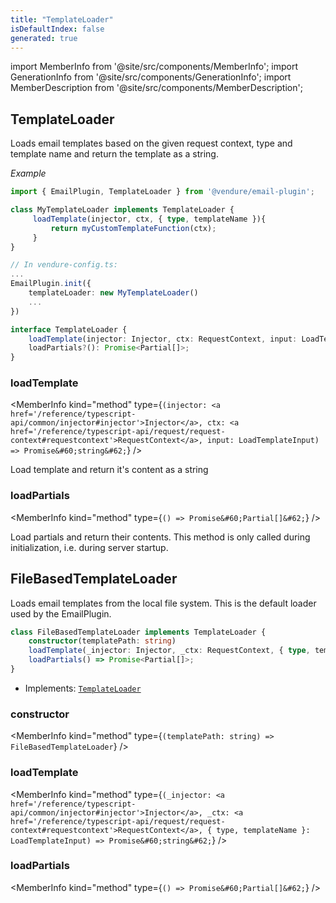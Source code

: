 ```yaml
---
title: "TemplateLoader"
isDefaultIndex: false
generated: true
---
```

<!-- This file was generated from the Vendure source. Do not modify. Instead, re-run the "docs:build" script -->
import MemberInfo from '@site/src/components/MemberInfo';
import GenerationInfo from '@site/src/components/GenerationInfo';
import MemberDescription from '@site/src/components/MemberDescription';


## TemplateLoader

<GenerationInfo sourceFile="packages/email-plugin/src/types.ts" sourceLine="392" packageName="@vendure/email-plugin" />

Loads email templates based on the given request context, type and template name
and return the template as a string.

*Example*

```ts
import { EmailPlugin, TemplateLoader } from '@vendure/email-plugin';

class MyTemplateLoader implements TemplateLoader {
     loadTemplate(injector, ctx, { type, templateName }){
         return myCustomTemplateFunction(ctx);
     }
}

// In vendure-config.ts:
...
EmailPlugin.init({
    templateLoader: new MyTemplateLoader()
    ...
})
```

```ts title="Signature"
interface TemplateLoader {
    loadTemplate(injector: Injector, ctx: RequestContext, input: LoadTemplateInput): Promise<string>;
    loadPartials?(): Promise<Partial[]>;
}
```

<div className="members-wrapper">

### loadTemplate

<MemberInfo kind="method" type={`(injector: <a href='/reference/typescript-api/common/injector#injector'>Injector</a>, ctx: <a href='/reference/typescript-api/request/request-context#requestcontext'>RequestContext</a>, input: LoadTemplateInput) => Promise&#60;string&#62;`}   />

Load template and return it's content as a string
### loadPartials

<MemberInfo kind="method" type={`() => Promise&#60;Partial[]&#62;`}   />

Load partials and return their contents.
This method is only called during initialization, i.e. during server startup.


</div>


## FileBasedTemplateLoader

<GenerationInfo sourceFile="packages/email-plugin/src/template-loader.ts" sourceLine="15" packageName="@vendure/email-plugin" />

Loads email templates from the local file system. This is the default
loader used by the EmailPlugin.

```ts title="Signature"
class FileBasedTemplateLoader implements TemplateLoader {
    constructor(templatePath: string)
    loadTemplate(_injector: Injector, _ctx: RequestContext, { type, templateName }: LoadTemplateInput) => Promise<string>;
    loadPartials() => Promise<Partial[]>;
}
```
* Implements: <code><a href='/reference/core-plugins/email-plugin/template-loader#templateloader'>TemplateLoader</a></code>



<div className="members-wrapper">

### constructor

<MemberInfo kind="method" type={`(templatePath: string) => FileBasedTemplateLoader`}   />


### loadTemplate

<MemberInfo kind="method" type={`(_injector: <a href='/reference/typescript-api/common/injector#injector'>Injector</a>, _ctx: <a href='/reference/typescript-api/request/request-context#requestcontext'>RequestContext</a>, { type, templateName }: LoadTemplateInput) => Promise&#60;string&#62;`}   />


### loadPartials

<MemberInfo kind="method" type={`() => Promise&#60;Partial[]&#62;`}   />




</div>
